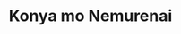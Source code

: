 --- 
title: "Konya mo Nemurenai"
publishdate: "2019-6-22T16:48:46+02:00"
src: "https://365manga.net/manga/konya-mo-nemurenai"
image: "https://data.365manga.net/images/thumbnails/15977-konya-mo-nemurenai.jpg"
description: "Shy freshman college student Rikiya knows he likes guys, but has never been in a relationship, only able to look on without expressing his feelings. Living on his own for the first time he decides to try and change his life and joins a gay dating site. Everything seems perfect until he finds himself about to be attacked with nowhere to turn yet desperately hoping for help, when a guy…"
---
